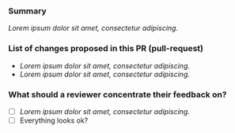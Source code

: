 <!--
Please complete the following sections when you submit your pull request. You are encouraged to keep this top level comment box updated as you develop and respond to reviews. Note that text within html comment tags will not be rendered.
-->
### Summary

<!-- Describe the problem you're trying to fix in this pull request. Please reference any related issue and use fixes/close to automatically close them, if pertinent. For example: "Fixes #58", or "Addresses (but does not close) #238". -->

*Lorem ipsum dolor sit amet, consectetur adipiscing.*

### List of changes proposed in this PR (pull-request)

<!-- We suggest using bullets (indicated by * or -) and filled checkboxes [x] here -->

* *Lorem ipsum dolor sit amet, consectetur adipiscing.*
* *Lorem ipsum dolor sit amet, consectetur adipiscing.*


### What should a reviewer concentrate their feedback on?

<!-- This section is particularly useful if you have a pull request that is still in development. You can guide the reviews to focus on the parts that are ready for their comments. We suggest using bullets (indicated by * or -) and filled checkboxes [x] here -->

- [ ] *Lorem ipsum dolor sit amet, consectetur adipiscing.*
- [ ] Everything looks ok?
